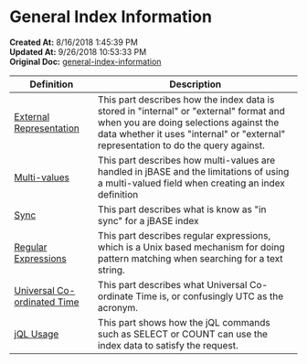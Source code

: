 # General Index Information 

**Created At:** 8/16/2018 1:45:39 PM  
**Updated At:** 9/26/2018 10:53:33 PM  
**Original Doc:** [general-index-information](https://docs.jbase.com/48152-indexes/general-index-information)  





| Definition<br> | Description<br> |
| --- | --- |
| [External Representation](./../external-representation-of-data)<br> | This part describes how the index data is stored in "internal" or "external" format and when you are doing selections against the data whether it uses "internal" or "external" representation to do the query against.<br> |
| [Multi-values](./../multi-value-support)<br> | This part describes how multi-values are handled in jBASE and the limitations of using a multi-valued field when creating an index definition<br> |
| [Sync](./../in-sync-definition)<br> | This part describes what is know as "in sync" for a jBASE index<br> |
| [Regular Expressions](./../using-regular-expressions-with-indexes)<br> | This part describes regular expressions, which is a Unix based mechanism for doing pattern matching when searching for a text string.<br> |
| [Universal Co-ordinated Time](./../universal-coordinated-time)<br> | This part describes what Universal Co-ordinate Time is, or confusingly UTC as the acronym.<br> |
| [jQL Usage](./../jql-usage-of-secondary-indexes)<br> | This part shows how the jQL commands such as SELECT or COUNT can use the index data to satisfy the request.<br> |



